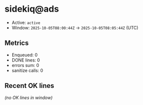# sidekiq@ads

- Active: `active`
- Window: `2025-10-05T08:00:44Z` → `2025-10-05T08:05:44Z` (UTC)

## Metrics
- Enqueued: 0
- DONE lines: 0
- errors sum: 0
- sanitize calls: 0

## Recent OK lines
_(no OK lines in window)_
